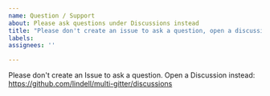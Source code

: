 ```yaml
---
name: Question / Support
about: Please ask questions under Discussions instead
title: "Please don't create an issue to ask a question, open a discussion instead."
labels:
assignees: ''

---
```


Please don't create an Issue to ask a question. Open a Discussion instead: https://github.com/lindell/multi-gitter/discussions
